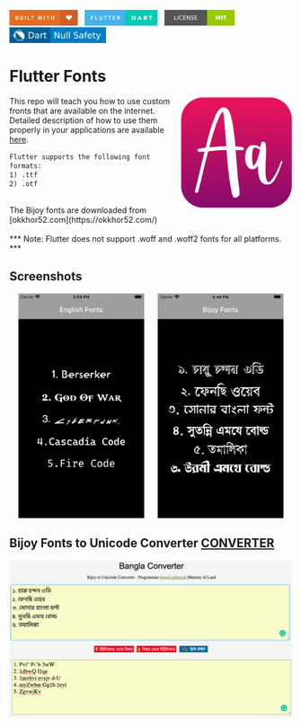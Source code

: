 <img src="screenshots/badges/built-with-love.svg" height="28px"/>&nbsp;&nbsp;
<img src="screenshots/badges/flutter-dart.svg" height="28px" />&nbsp;&nbsp;
<a href="https://choosealicense.com/licenses/mit/" target="_blank"><img src="screenshots/badges/license-MIT.svg" height="28px" /></a>&nbsp;&nbsp;
<img src="screenshots/badges/dart-null_safety-blue.svg" height="28px"/>

# Flutter Fonts

<img align="right" src="assets/playstore.png" height="200"></img>
This repo will teach you how to use custom fronts that are available on the internet.<br>
Detailed description of how to use them properly in your applications are available [here](https://docs.flutter.dev/cookbook/design/fonts).
<br>

```
Flutter supports the following font formats:
1) .ttf
2) .otf
```

<br>
The Bijoy fonts are downloaded from [okkhor52.com](https://okkhor52.com/)
<br><br>
*** Note: Flutter does not support .woff and .woff2 fonts for all platforms. ***

## Screenshots

<p align="center">
<img src="screenshots/english_fonts.png" height="400"></img>
&nbsp;&nbsp;&nbsp;&nbsp;
<img src="screenshots/bijoy_fonts.png" height="400"></img>
</p>

## Bijoy Fonts to Unicode Converter [CONVERTER](https://bsbk.portal.gov.bd/apps/bangla-converter/index.html)

<p align="center">
<img  src="https://github.com/md-siam/flutter_fonts/blob/master/screenshots/Bijoy_to_unicode.png"></img>
</p>
